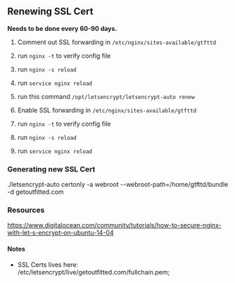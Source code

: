## Renewing SSL Cert
__Needs to be done every 60-90 days.__

1. Comment out SSL forwarding in `/etc/nginx/sites-available/gtfttd`

2. run `nginx -t` to verify config file

3. run `nginx -s reload`

4. run `service nginx reload`

5. run this command `/opt/letsencrypt/letsencrypt-auto renew`

6. Enable SSL forwarding in `/etc/nginx/sites-available/gtfttd`

7. run `nginx -t` to verify config file

8. run `nginx -s reload`

9. run `service nginx reload`


### Generating new SSL Cert
./letsencrypt-auto certonly -a webroot --webroot-path=/home/gtfttd/bundle -d getoutfitted.com


### Resources
https://www.digitalocean.com/community/tutorials/how-to-secure-nginx-with-let-s-encrypt-on-ubuntu-14-04

#### Notes
* SSL Certs lives here: /etc/letsencrypt/live/getoutfitted.com/fullchain.pem;
